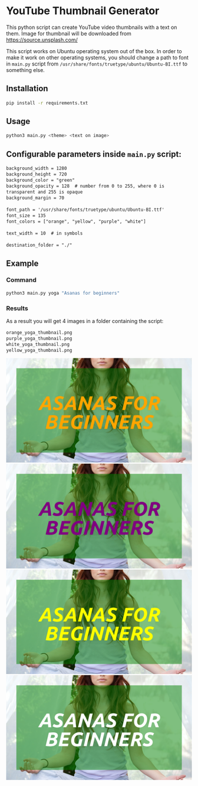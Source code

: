 # YouTube Thumbnail Generator
This python script can create YouTube video thumbnails with a text on them.
Image for thumbnail will be downloaded from https://source.unsplash.com/

This script works on Ubuntu operating system out of the box.
In order to make it work on other operating systems, you should change a path to font in 
`main.py` script from `/usr/share/fonts/truetype/ubuntu/Ubuntu-BI.ttf` to something else. 
## Installation
```bash
pip install -r requirements.txt
```
## Usage
```bash
python3 main.py <theme> <text on image>
```
## Configurable parameters inside `main.py` script:
```
background_width = 1280
background_height = 720
background_color = "green"
background_opacity = 128  # number from 0 to 255, where 0 is transparent and 255 is opaque
background_margin = 70

font_path = '/usr/share/fonts/truetype/ubuntu/Ubuntu-BI.ttf'
font_size = 135
font_colors = ["orange", "yellow", "purple", "white"]

text_width = 10  # in symbols

destination_folder = "./"
```
## Example
### Command
```bash
python3 main.py yoga "Asanas for beginners"
```
### Results
As a result you will get 4 images in a folder containing the script:
```
orange_yoga_thumbnail.png
purple_yoga_thumbnail.png
white_yoga_thumbnail.png
yellow_yoga_thumbnail.png
```
![Result image 1](example_images/orange_yoga_thumbnail.png?raw=true "Orange")
![Result image 2](example_images/purple_yoga_thumbnail.png "Purple")
![Result image 3](example_images/yellow_yoga_thumbnail.png "Yellow")
![Result image 4](example_images/white_yoga_thumbnail.png "White")